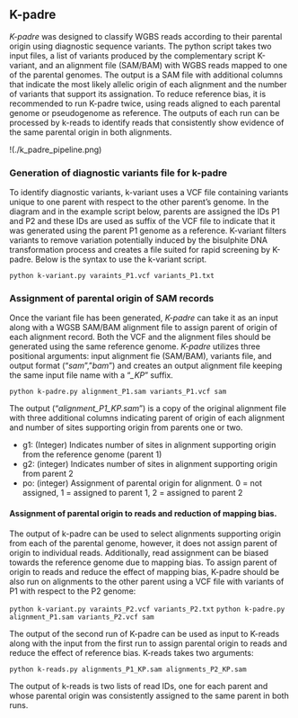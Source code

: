 ## K-padre

*K-padre* was designed to classify WGBS reads according to their parental origin using diagnostic sequence variants. 
The python script takes two input files, a list of variants produced by the complementary script K-variant, 
and an alignment file (SAM/BAM) with WGBS reads mapped to one of the parental genomes. The output is a SAM file with
additional columns that indicate the most likely allelic origin of each alignment and the number of variants that 
support its assignation. To reduce reference bias, it is recommended to run K-padre twice, using reads aligned to 
each parental genome or pseudogenome as reference. The outputs of each run can be processed by k-reads to identify
reads that consistently show evidence of the same parental origin in both alignments.

!(./k_padre_pipeline.png)

### Generation of diagnostic variants file for k-padre
To identify diagnostic variants, k-variant uses a VCF file containing variants unique to one parent with respect to 
the other parent’s genome. In the diagram and in the example script below, parents are assigned the IDs P1 and P2 and
these IDs are used as suffix of the VCF file to indicate that it was generated using the parent P1 genome as a 
reference. K-variant filters variants to remove variation potentially induced by the bisulphite DNA transformation 
process and creates a file suited for rapid screening by K-padre. Below is the syntax to use the k-variant script.

`python k-variant.py varaints_P1.vcf variants_P1.txt`

### Assignment of parental origin of SAM records
Once the variant file has been generated, *K-padre* can take it as an input along with a WGSB SAM/BAM alignment file to
assign parent of origin of each alignment record. Both the VCF and the alignment files should be generated using the same
reference genome. *K-padre* utilizes three positional arguments: input alignment fie (SAM/BAM), variants file, and output 
format (“*sam*”,”*bam*”) and creates an output alignment file keeping the same input file name with a “*_KP*” suffix.

`python k-padre.py alignment_P1.sam variants_P1.vcf sam`

The output (“*alignment_P1_KP.sam*”) is a copy of the original alignment file with three additional columns indicating 
parent of origin of each alignment and number of sites supporting origin from parents one or two. 

* g1: (Integer) Indicates number of sites in alignment supporting origin from the reference genome (parent 1)
* g2: (integer) Indicates number of sites in alignment supporting origin from parent 2
* po: (integer) Assignment of parental origin for alignment. 0 = not assigned, 1 = assigned to parent 1, 2 = assigned to parent 2

#### Assignment of parental origin to reads and reduction of mapping bias.
The output of k-padre can be used to select alignments supporting origin from each of the parental genome, however, it 
does not assign parent of origin to individual reads. Additionally, read assignment can be biased towards the reference 
genome due to mapping bias. To assign parent of origin to reads and reduce the effect of mapping bias, K-padre should be 
also run on alignments to the other parent using a VCF file with variants of P1 with respect to the P2 genome:

`python k-variant.py varaints_P2.vcf variants_P2.txt`
`python k-padre.py alignment_P1.sam variants_P2.vcf sam`

The output of the second run of K-padre can be used as input to K-reads along with the input from the first run to assign 
parental origin to reads and reduce the effect of reference bias. K-reads takes two arguments:

`python k-reads.py alignments_P1_KP.sam alignments_P2_KP.sam`

The output of k-reads is two lists of read IDs, one for each parent and whose parental origin was consistently assigned to 
the same parent in both runs.

